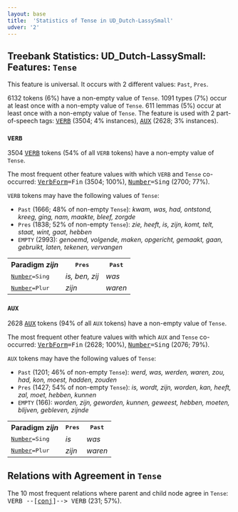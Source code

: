 ```yaml
---
layout: base
title:  'Statistics of Tense in UD_Dutch-LassySmall'
udver: '2'
---
```


## Treebank Statistics: UD_Dutch-LassySmall: Features: `Tense`

This feature is universal.
It occurs with 2 different values: `Past`, `Pres`.

6132 tokens (6%) have a non-empty value of `Tense`.
1091 types (7%) occur at least once with a non-empty value of `Tense`.
611 lemmas (5%) occur at least once with a non-empty value of `Tense`.
The feature is used with 2 part-of-speech tags: <tt><a href="nl_lassysmall-pos-VERB.html">VERB</a></tt> (3504; 4% instances), <tt><a href="nl_lassysmall-pos-AUX.html">AUX</a></tt> (2628; 3% instances).

### `VERB`

3504 <tt><a href="nl_lassysmall-pos-VERB.html">VERB</a></tt> tokens (54% of all `VERB` tokens) have a non-empty value of `Tense`.

The most frequent other feature values with which `VERB` and `Tense` co-occurred: <tt><a href="nl_lassysmall-feat-VerbForm.html">VerbForm</a></tt><tt>=Fin</tt> (3504; 100%), <tt><a href="nl_lassysmall-feat-Number.html">Number</a></tt><tt>=Sing</tt> (2700; 77%).

`VERB` tokens may have the following values of `Tense`:

* `Past` (1666; 48% of non-empty `Tense`): <em>kwam, was, had, ontstond, kreeg, ging, nam, maakte, bleef, zorgde</em>
* `Pres` (1838; 52% of non-empty `Tense`): <em>zie, heeft, is, zijn, komt, telt, staat, wint, gaat, hebben</em>
* `EMPTY` (2993): <em>genoemd, volgende, maken, opgericht, gemaakt, gaan, gebruikt, laten, tekenen, vervangen</em>

<table>
  <tr><th>Paradigm <i>zijn</i></th><th><tt>Pres</tt></th><th><tt>Past</tt></th></tr>
  <tr><td><tt><tt><a href="nl_lassysmall-feat-Number.html">Number</a></tt><tt>=Sing</tt></tt></td><td><em>is, ben, zij</em></td><td><em>was</em></td></tr>
  <tr><td><tt><tt><a href="nl_lassysmall-feat-Number.html">Number</a></tt><tt>=Plur</tt></tt></td><td><em>zijn</em></td><td><em>waren</em></td></tr>
</table>

### `AUX`

2628 <tt><a href="nl_lassysmall-pos-AUX.html">AUX</a></tt> tokens (94% of all `AUX` tokens) have a non-empty value of `Tense`.

The most frequent other feature values with which `AUX` and `Tense` co-occurred: <tt><a href="nl_lassysmall-feat-VerbForm.html">VerbForm</a></tt><tt>=Fin</tt> (2628; 100%), <tt><a href="nl_lassysmall-feat-Number.html">Number</a></tt><tt>=Sing</tt> (2076; 79%).

`AUX` tokens may have the following values of `Tense`:

* `Past` (1201; 46% of non-empty `Tense`): <em>werd, was, werden, waren, zou, had, kon, moest, hadden, zouden</em>
* `Pres` (1427; 54% of non-empty `Tense`): <em>is, wordt, zijn, worden, kan, heeft, zal, moet, hebben, kunnen</em>
* `EMPTY` (166): <em>worden, zijn, geworden, kunnen, geweest, hebben, moeten, blijven, gebleven, zijnde</em>

<table>
  <tr><th>Paradigm <i>zijn</i></th><th><tt>Pres</tt></th><th><tt>Past</tt></th></tr>
  <tr><td><tt><tt><a href="nl_lassysmall-feat-Number.html">Number</a></tt><tt>=Sing</tt></tt></td><td><em>is</em></td><td><em>was</em></td></tr>
  <tr><td><tt><tt><a href="nl_lassysmall-feat-Number.html">Number</a></tt><tt>=Plur</tt></tt></td><td><em>zijn</em></td><td><em>waren</em></td></tr>
</table>

## Relations with Agreement in `Tense`

The 10 most frequent relations where parent and child node agree in `Tense`:
<tt>VERB --[<tt><a href="nl_lassysmall-dep-conj.html">conj</a></tt>]--> VERB</tt> (231; 57%).

